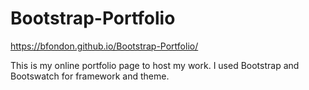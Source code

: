 # Bootstrap-Portfolio

https://bfondon.github.io/Bootstrap-Portfolio/

This is my online portfolio page to host my work. I used Bootstrap and Bootswatch for framework and theme.
